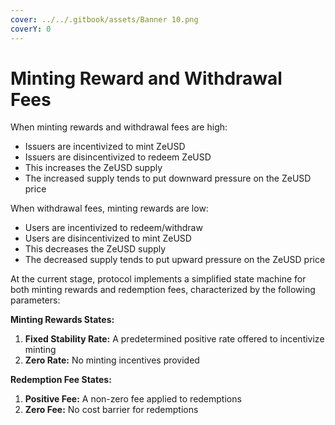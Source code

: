 ```yaml
---
cover: ../../.gitbook/assets/Banner 10.png
coverY: 0
---
```


# Minting Reward and Withdrawal Fees

When minting rewards and withdrawal fees are high:

* Issuers are incentivized to mint ZeUSD
* Issuers are disincentivized to redeem ZeUSD
* This increases the ZeUSD supply
* The increased supply tends to put downward pressure on the ZeUSD price

When withdrawal fees, minting rewards are low:

* Users are incentivized to redeem/withdraw
* Users are disincentivized to mint ZeUSD
* This decreases the ZeUSD supply
* The decreased supply tends to put upward pressure on the ZeUSD price

At the current stage, protocol implements a simplified state machine for both minting rewards and redemption fees, characterized by the following parameters:

**Minting Rewards States:**

1. **Fixed Stability Rate:** A predetermined positive rate offered to incentivize minting
2. **Zero Rate:** No minting incentives provided

**Redemption Fee States:**

1. **Positive Fee:** A non-zero fee applied to redemptions
2. **Zero Fee:** No cost barrier for redemptions
